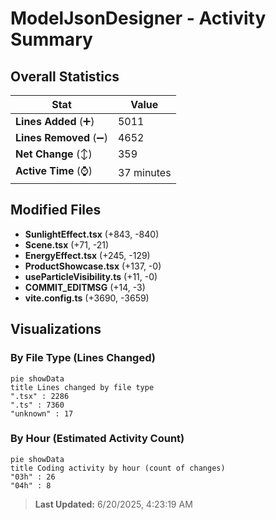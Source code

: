 # ModelJsonDesigner - Activity Summary 

## Overall Statistics

| Stat                   | Value                                                             |
| ---------------------- | ----------------------------------------------------------------- |
| **Lines Added** (➕)   | 5011                                          |
| **Lines Removed** (➖) | 4652                                        |
| **Net Change** (↕)    | 359                |
| **Active Time** (⌚)   | 37 minutes |


## Modified Files
- **SunlightEffect.tsx** (+843, -840)
- **Scene.tsx** (+71, -21)
- **EnergyEffect.tsx** (+245, -129)
- **ProductShowcase.tsx** (+137, -0)
- **useParticleVisibility.ts** (+11, -0)
- **COMMIT_EDITMSG** (+14, -3)
- **vite.config.ts** (+3690, -3659)

## Visualizations

### By File Type (Lines Changed)

```mermaid
pie showData
title Lines changed by file type
".tsx" : 2286
".ts" : 7360
"unknown" : 17
```

### By Hour (Estimated Activity Count)

```mermaid
pie showData
title Coding activity by hour (count of changes)
"03h" : 26
"04h" : 8
```


> **Last Updated:** 6/20/2025, 4:23:19 AM
